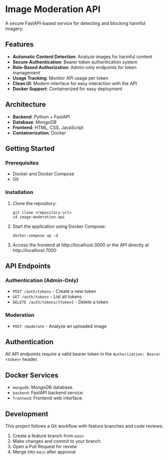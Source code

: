 
# Image Moderation API

A secure FastAPI-based service for detecting and blocking harmful imagery.

## Features

- **Automatic Content Detection**: Analyze images for harmful content
- **Secure Authentication**: Bearer token authentication system
- **Role-Based Authorization**: Admin-only endpoints for token management
- **Usage Tracking**: Monitor API usage per token
- **Clean UI**: Modern interface for easy interaction with the API
- **Docker Support**: Containerized for easy deployment

## Architecture

- **Backend**: Python + FastAPI
- **Database**: MongoDB
- **Frontend**: HTML, CSS, JavaScript
- **Containerization**: Docker

## Getting Started

### Prerequisites

- Docker and Docker Compose
- Git

### Installation

1. Clone the repository:
   ```
   git clone <repository-url>
   cd image-moderation-api
   ```

2. Start the application using Docker Compose:
   ```
   docker-compose up -d
   ```

3. Access the frontend at http://localhost:3000 or the API directly at http://localhost:7000

## API Endpoints

### Authentication (Admin-Only)

- `POST /auth/tokens` - Create a new token
- `GET /auth/tokens` - List all tokens
- `DELETE /auth/tokens/{token}` - Delete a token

### Moderation

- `POST /moderate` - Analyze an uploaded image

## Authentication

All API endpoints require a valid bearer token in the `Authorization: Bearer <token>` header.

## Docker Services

- `mongodb`: MongoDB database.
- `backend`: FastAPI backend service.
- `frontend`: Frontend web interface.

## Development

This project follows a Git workflow with feature branches and code reviews:

1. Create a feature branch from `main`
2. Make changes and commit to your branch
3. Open a Pull Request for review
4. Merge into `main` after approval


